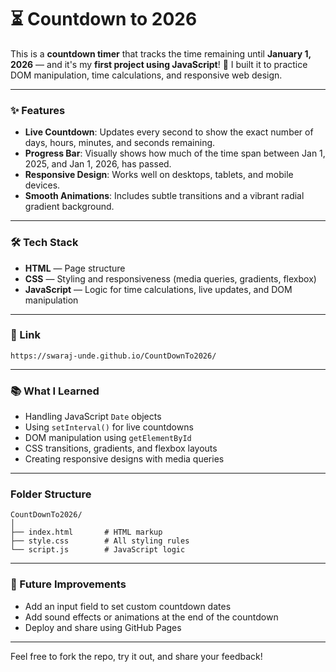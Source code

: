 # ⏳ Countdown to 2026

This is a **countdown timer** that tracks the time remaining until **January 1, 2026** — and it's my **first project using JavaScript**! 🚀
I built it to practice DOM manipulation, time calculations, and responsive web design.

---

### ✨ Features

- **Live Countdown**: Updates every second to show the exact number of days, hours, minutes, and seconds remaining.
- **Progress Bar**: Visually shows how much of the time span between Jan 1, 2025, and Jan 1, 2026, has passed.
- **Responsive Design**: Works well on desktops, tablets, and mobile devices.
- **Smooth Animations**: Includes subtle transitions and a vibrant radial gradient background.

---

### 🛠 Tech Stack

- **HTML** — Page structure
- **CSS** — Styling and responsiveness (media queries, gradients, flexbox)
- **JavaScript** — Logic for time calculations, live updates, and DOM manipulation

---

### 🔗 Link

    https://swaraj-unde.github.io/CountDownTo2026/

---

### 📚 What I Learned

- Handling JavaScript `Date` objects
- Using `setInterval()` for live countdowns
- DOM manipulation using `getElementById`
- CSS transitions, gradients, and flexbox layouts
- Creating responsive designs with media queries

---

### Folder Structure

```
CountDownTo2026/
│
├── index.html       # HTML markup
├── style.css        # All styling rules
└── script.js        # JavaScript logic
```
---

### 🚀 Future Improvements

- Add an input field to set custom countdown dates
- Add sound effects or animations at the end of the countdown
- Deploy and share using GitHub Pages

---

Feel free to fork the repo, try it out, and share your feedback!


